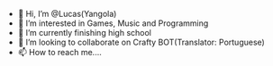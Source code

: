 - 👋 Hi, I’m @Lucas(Yangola)
- 👀 I’m interested in Games, Music and Programming
- 🌱 I’m currently finishing high school
- 💞️ I’m looking to collaborate on Crafty BOT(Translator: Portuguese)
- 📫 How to reach me....
